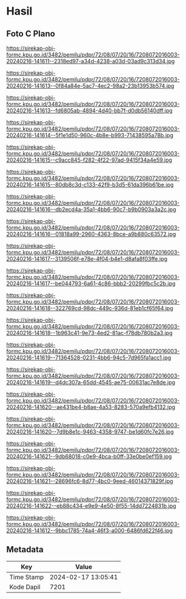 # Hasil

## Foto C Plano

https://sirekap-obj-formc.kpu.go.id/3482/pemilu/pdpr/72/08/07/20/16/7208072016003-20240216-141611--2318ed97-a34d-4238-a03d-03ad9c313d34.jpg

https://sirekap-obj-formc.kpu.go.id/3482/pemilu/pdpr/72/08/07/20/16/7208072016003-20240216-141613--0f84a84e-5ac7-4ec2-98a2-23b13953b574.jpg

https://sirekap-obj-formc.kpu.go.id/3482/pemilu/pdpr/72/08/07/20/16/7208072016003-20240216-141613--fd6805ab-4894-4d40-bb7f-d0db56140dff.jpg

https://sirekap-obj-formc.kpu.go.id/3482/pemilu/pdpr/72/08/07/20/16/7208072016003-20240216-141614--5f1e1d50-960c-4b8e-b993-71438595a78b.jpg

https://sirekap-obj-formc.kpu.go.id/3482/pemilu/pdpr/72/08/07/20/16/7208072016003-20240216-141615--c9acc845-f282-4f22-97ad-9415f34a4e59.jpg

https://sirekap-obj-formc.kpu.go.id/3482/pemilu/pdpr/72/08/07/20/16/7208072016003-20240216-141615--80db8c3d-c133-42f9-b3d5-61da396b61be.jpg

https://sirekap-obj-formc.kpu.go.id/3482/pemilu/pdpr/72/08/07/20/16/7208072016003-20240216-141616--db2ecd4a-35a1-4bb6-90c7-b9b0903a3a2c.jpg

https://sirekap-obj-formc.kpu.go.id/3482/pemilu/pdpr/72/08/07/20/16/7208072016003-20240216-141616--01818a99-2960-4363-8bce-a9b880c63572.jpg

https://sirekap-obj-formc.kpu.go.id/3482/pemilu/pdpr/72/08/07/20/16/7208072016003-20240216-141617--3139506f-e78e-4f04-b4e1-d8afa8f03ffe.jpg

https://sirekap-obj-formc.kpu.go.id/3482/pemilu/pdpr/72/08/07/20/16/7208072016003-20240216-141617--be044793-6a61-4c86-bbb2-20299fbc5c2b.jpg

https://sirekap-obj-formc.kpu.go.id/3482/pemilu/pdpr/72/08/07/20/16/7208072016003-20240216-141618--322769cd-98dc-449c-936d-81eb1cf65f64.jpg

https://sirekap-obj-formc.kpu.go.id/3482/pemilu/pdpr/72/08/07/20/16/7208072016003-20240216-141618--1b963c41-9e73-4ed2-81ac-f78db780b2a3.jpg

https://sirekap-obj-formc.kpu.go.id/3482/pemilu/pdpr/72/08/07/20/16/7208072016003-20240216-141619--71364528-0231-4bb6-94c5-7d965fa1acc1.jpg

https://sirekap-obj-formc.kpu.go.id/3482/pemilu/pdpr/72/08/07/20/16/7208072016003-20240216-141619--d4dc307a-65dd-4545-ae75-00631ac7e8de.jpg

https://sirekap-obj-formc.kpu.go.id/3482/pemilu/pdpr/72/08/07/20/16/7208072016003-20240216-141620--ae431be4-b8ae-4a53-8283-570a9efb4132.jpg

https://sirekap-obj-formc.kpu.go.id/3482/pemilu/pdpr/72/08/07/20/16/7208072016003-20240216-141620--7d9b8e1c-9463-4358-9747-be1d60fc7e26.jpg

https://sirekap-obj-formc.kpu.go.id/3482/pemilu/pdpr/72/08/07/20/16/7208072016003-20240216-141621--9db68018-c0e9-4bca-b0ff-33e0be0ef159.jpg

https://sirekap-obj-formc.kpu.go.id/3482/pemilu/pdpr/72/08/07/20/16/7208072016003-20240216-141621--28696fc6-8d77-4bc0-9eed-46014371829f.jpg

https://sirekap-obj-formc.kpu.go.id/3482/pemilu/pdpr/72/08/07/20/16/7208072016003-20240216-141622--eb88c434-e9e9-4e50-8f55-14dd7224831b.jpg

https://sirekap-obj-formc.kpu.go.id/3482/pemilu/pdpr/72/08/07/20/16/7208072016003-20240216-141612--9bbc1785-74a4-46f3-a000-6486fd622f46.jpg


## Metadata

| Key        | Value               |
| ---------- | ------------------- |
| Time Stamp | 2024-02-17 13:05:41 |
| Kode Dapil | 7201                |



